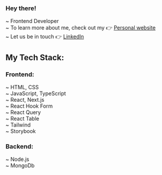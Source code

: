 ###  Hey there!  </br>
~ Frontend Developer</br>
~ To learn more about me, check out my :point_right: [Personal website](https://xenia-rachouti.vercel.app/)<br/>
~ Let us be in touch :point_right: [LinkedIn](https://www.linkedin.com/in/xenia-rachouti/?locale=en_US)</br>

## My Tech Stack: 

### Frontend: 
~ HTML, CSS </br>
~ JavaScript, TypeScript </br>
~ React, Next.js </br>
~ React Hook Form </br>
~ React Query </br>
~ React Table </br>
~ Tailwind </br>
~ Storybook </br>

  
### Backend:
~ Node.js </br>
~ MongoDb </br>



